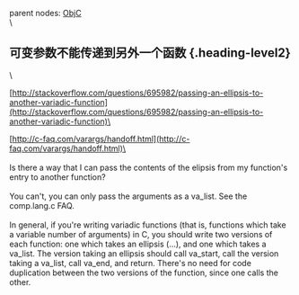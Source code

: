 parent nodes: [ObjC](ObjC.html)\
\

可变参数不能传递到另外一个函数 {.heading-level2}
------------------------------

\

[http://stackoverflow.com/questions/695982/passing-an-ellipsis-to-another-variadic-function](http://stackoverflow.com/questions/695982/passing-an-ellipsis-to-another-variadic-function)\

[http://c-faq.com/varargs/handoff.html](http://c-faq.com/varargs/handoff.html)\
 \
 \
 Is there a way that I can pass the contents of the elipsis from my
function's entry to another function? \
 \
 You can't, you can only pass the arguments as a va\_list. See the
comp.lang.c FAQ.\
 \
 In general, if you're writing variadic functions (that is, functions
which take a variable number of arguments) in C, you should write two
versions of each function: one which takes an ellipsis (...), and one
which takes a va\_list. The version taking an ellipsis should call
va\_start, call the version taking a va\_list, call va\_end, and return.
There's no need for code duplication between the two versions of the
function, since one calls the other.
